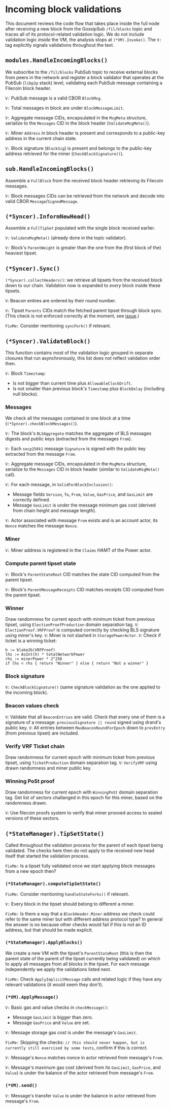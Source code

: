 # Incoming block validations

This document reviews the code flow that takes place inside the full node after receiving a new block from the GossipSub `/fil/blocks` topic and traces all of its protocol-related validation logic. We do not include validation logic *inside* the VM, the analysis stops at `(*VM).Invoke()`. The `V:` tag explicitly signals validations throughout the text.

## `modules.HandleIncomingBlocks()`

We subscribe to the `/fil/blocks` PubSub topic to receive external blocks from peers in the network and register a block validator that operates at the PubSub (`libp2p` stack) level, validating each PubSub message containing a Filecoin block header.

`V:` PubSub message is a valid CBOR `BlockMsg`.

`V:` Total messages in block are under `BlockMessageLimit`.

`V:` Aggregate message CIDs, encapsulated in the `MsgMeta` structure, serialize to the `Messages` CID in the block header (`ValidateMsgMeta()`).

`V:` Miner `Address` in block header is present and corresponds to a public-key address in the current chain state.

`V:` Block signature (`BlockSig`) is present and belongs to the public-key address retrieved for the miner (`CheckBlockSignature()`).

## `sub.HandleIncomingBlocks()`

Assemble a `FullBlock` from the received block header retrieving its Filecoin messages.

`V:` Block messages CIDs can be retrieved from the network and decode into valid CBOR `Message`/`SignedMessage`.

## `(*Syncer).InformNewHead()`

Assemble a `FullTipSet` populated with the single block received earlier.

`V:` `ValidateMsgMeta()` (already done in the topic validator).

`V:` Block's `ParentWeight` is greater than the one from the (first block of the) heaviest tipset.

## `(*Syncer).Sync()`

`(*Syncer).collectHeaders()`: we retrieve all tipsets from the received block down to our chain. Validation now is expanded to *every* block inside these tipsets.

`V`: Beacon entires are ordered by their round number.

`V:` Tipset `Parents` CIDs match the fetched parent tipset through block sync. (This check is not enforced correctly at the moment, see [issue](https://github.com/filecoin-project/lotus/issues/1918).)

`FixMe:` Consider mentioning `syncFork()` if relevant.

## `(*Syncer).ValidateBlock()`

This function contains most of the validation logic grouped in separate closures that run asynchronously, this list does not reflect validation order then.

`V:` Block `Timestamp`:
  * Is not bigger than current time plus `AllowableClockDrift`.
  * Is not smaller than previous block's `Timestamp` plus `BlockDelay` (including null blocks).

### Messages

We check all the messages contained in one block at a time (`(*Syncer).checkBlockMessages()`).

`V:` The block's `BLSAggregate` matches the aggregate of BLS messages digests and public keys (extracted from the messages `From`).

`V:` Each `secp256k1` message `Signature` is signed with the public key extracted from the message `From`.

`V:` Aggregate message CIDs, encapsulated in the `MsgMeta` structure, serialize to the `Messages` CID in block header (similar to `ValidateMsgMeta()` call).

`V:` For each message, in `ValidForBlockInclusion()`:
* Message fields `Version`, `To`, `From`, `Value`, `GasPrice`, and `GasLimit` are correctly defined.
* Message `GasLimit` is under the message minimum gas cost (derived from chain height and message length).

`V:` Actor associated with message `From` exists and is an account actor, its `Nonce` matches the message `Nonce`.

### Miner

`V:` Miner address is registered in the `Claims` HAMT of the Power actor.

### Compute parent tipset state

`V:` Block's `ParentStateRoot` CID matches the state CID computed from the parent tipset.

`V:` Block's `ParentMessageReceipts` CID matches receipts CID computed from the parent tipset.

### Winner

Draw randomness for current epoch with minimum ticket from previous tipset, using `ElectionProofProduction`
domain separation tag.
`V`: `ElectionProof.VRFProof` is computed correctly by checking BLS signature using miner's key.
`V`: Miner is not slashed in `StoragePowerActor`.
`V`: Check if ticket is a winning ticket:
```
h := blake2b(VRFProof)
lhs := AsInt(h) * totalNetworkPower
rhs := minerPower * 2^256
if lhs < rhs { return "Winner" } else { return "Not a winner" }
```

### Block signature

`V:` `CheckBlockSignature()` (same signature validation as the one applied to the incoming block).

### Beacon values check

`V`: Validate that all `BeaconEntries` are valid. Check that every one of them is a signature of a message: `previousSignature || round` signed using drand's public key.
`V`: All entries between `MaxBeaconRoundForEpoch` down to `prevEntry` (from previous tipset) are included.

### Verify VRF Ticket chain

Draw randomness for current epoch with minimum ticket from previous tipset, using `TicketProduction`
domain separation tag.
`V`: `VerifyVRF` using drawn randomness and miner public key.

### Winning PoSt proof

Draw randomness for current epoch with `WinningPoSt` domain separation tag.
Get list of sectors challanged in this epoch for this miner, based on the randomness drawn. 

`V`: Use filecoin proofs system to verify that miner prooved access to sealed versions of these sectors.

## `(*StateManager).TipSetState()`

Called throughout the validation process for the parent of each tipset being validated. The checks here then do not apply to the received new head itself that started the validation process.

`FixMe:` Is a tipset fully validated once we start applying block messages from a new epoch then?

### `(*StateManager).computeTipSetState()`

`FixMe:` Consider mentioning `handleStateForks()` if relevant.

`V:` Every block in the tipset should belong to different a miner.

`FixMe:` Is there a way that a `BlockHeader.Miner` address we check could refer to the same miner but with different address protocol type? In general the answer is no because other checks would fail if this is not an ID address, but that should be made explicit.

### `(*StateManager).ApplyBlocks()`

We create a new VM with the tipset's `ParentStateRoot` (this is then the parent state of the parent of the tipset currently being validated) on which to apply all messages from all blocks in the tipset. For each message independently we apply the validations listed next.

`FixMe:` Check `ApplyImplicitMessage` calls and related logic if they have any relevant validations (it would seem they don't).

### `(*VM).ApplyMessage()`

`V:` Basic gas and value checks in `checkMessage()`:
* Message `GasLimit` is bigger than zero.
* Message `GasPrice` and `Value` are set.

`V:` Message storage gas cost is under the message's `GasLimit`.

`FixMe:` Skipping the checks: `// this should never happen, but is currently still exercised by some tests`, confirm if this is correct.

`V:` Message's `Nonce` matches nonce in actor retrieved from message's `From`.

`V:` Message's maximum gas cost (derived from its `GasLimit`, `GasPrice`, and `Value`) is under the balance of the actor retrieved from message's `From`.

### `(*VM).send()`

`V:` Message's transfer `Value` is under the balance in actor retrieved from message's `From`.
